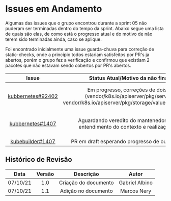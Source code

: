 # Issues em Andamento

Algumas das issues que o grupo encontrou durante a sprint 05 não puderam ser terminadas dentro do tempo 
da sprint. Abaixo segue uma lista de quais são elas, de como está o progresso atual e do motivo de não terem sido terminadas ainda, caso se aplique.

Foi encontrado inicialmente uma issue guarda-chuva para correção de static-checks, onde a principio todos estariam satisfeitos por PR's ja abertos, porém o grupo fez a verificação e confirmou que existiam 2 pacotes que não estavam sendo cobertos por PR's abertos.

|Issue|Status Atual/Motivo da não finalização|Responsável|
|:--:|:--:|:--:|
|[kubbernetes#92402](https://github.com/kubernetes/kubernetes/issues/92402)|Em progresso, correções de dois pacotes (vendor/k8s.io/apiserver/pkg/server/routes, vendor/k8s.io/apiserver/pkg/storage/value/encrypt/envelope)|Gabriel Albino, João Pedro, Renato Brito|
|[kubbernetes#1407](https://github.com/kubernetes/kubernetes/issues/84473)|Aguardando veredito do mantenedor para melhor entendimento do contexto e realização da tarefa.|Gabriel Albino, João Pedro, Renato Brito|
|[kubebuilder#1407](https://github.com/kubernetes-sigs/kubebuilder/issues/1407)|PR em draft esperando progresso de outro colaborador|Marcos Nery|


## Histórico de Revisão
|Data|Versão|Descrição|Autor|
|:--:|:--:|:--:|:--:|
|07/10/21|1.0|Criação do documento|Gabriel Albino|
|07/10/21|1.1|Adição no documento|Marcos Nery|
